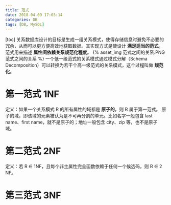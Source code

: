 ```yaml
---
title: 范式
date: 2018-04-09 17:03:14
categories: DB
tags: [DB, MySQL]
---
```

[toc]
关系数据库设计的目标是生成一组关系模式，使得存储信息时避免不必要的冗余，从而可以更方便高效地获取数据。其实现方式是使设计 **满足适当的范式**。范式用来描述 **属性间依赖关系规范化程度**。
{% asset_img 范式之间的关系.PNG 范式之间的关系 %}
一个低一级范式的关系模式通过模式分解（Schema Decomposition）可以转换为若干个高一级范式的关系模式，这个过程叫做 **规范化**。

# 第一范式 1NF
定义：如果一个关系模式 R 的所有属性的域都是 **原子的**，则 R 属于第一范式。
原子的域，即该域的元素被认为是不可再分割的单元。比如名字一般包含 last name、first name，就不是原子的；地址一般包含 city、zip 等，也不是原子域。

# 第二范式 2NF
定义：若 R ∈ 1NF，且每个非主属性完全函数依赖于任何一个候选码，则 R ∈ 2 NF。

# 第三范式 3NF
